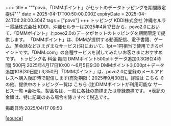 +++
title = """povo、「DMMポイント」がセットのデータトッピングを期間限定提供"""
date = 2025-04-17T00:50:00.000Z
expiryDate = 2025-04-24T04:28:00.304Z
tags = ["povo"]
+++
トッピング KDDI株式会社 沖縄セルラー電話株式会社 KDDI、沖縄セルラーは2025年4月17日から、povo2.0において、「DMMポイント」とpovo2.0のデータがセットのトッピングを期間限定で提供します。 「DMMポイント」は、DMMが提供する動画配信、電子書籍、ゲーム、英会話などさまざまなサービス(注)において、1pt＝1円相当で使用できるポイントです。「DMM.com」の各種サービスを試してみたいお客さまにおすすめです。 トッピング名 料金 期間 DMMポイント500pt＋データ追加0.3GB(24時間) 500円 2025年4月17日10:00 ～6月5日9:30 DMMポイント3,000pt＋データ追加1GB(30日間) 3,350円 「DMMポイント」は、povo2.0に登録のメールアドレスへ購入後即時で配信します(有効期限：2025年9月30日)。詳細は こちら その他、提供中のトッピング一覧は こちら (注)DMMポイントが利用可能な サービス一覧 ※会社名、製品名は、一般に各社の商標または登録商標です。 ※表記の金額は、特に記載のある場合を除きすべて税込です。

掲載日時:2025/04/17 09:50

[[source]](https://povo.jp/news/newsrelease/20250417_04/)
